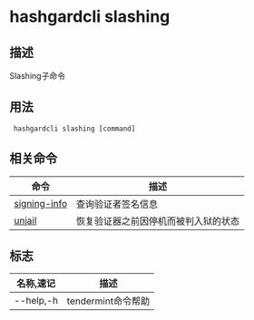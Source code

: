 # hashgardcli slashing

## 描述
Slashing子命令

## 用法
```
 hashgardcli slashing [command]

```

## 相关命令

|命令|描述|
|---|---|
|[signing-info](signing-info.md)|查询验证者签名信息|
| [unjail](unjail.md)|恢复验证器之前因停机而被判入狱的状态|



## 标志
|名称,速记|描述|
|---|---|
|--help,-h|tendermint命令帮助|
